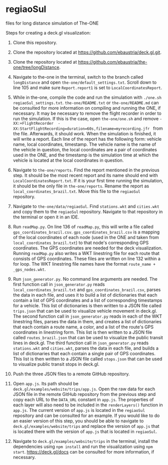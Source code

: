 # regiaoSul
files for long distance simulation of The-ONE

Steps for creating a deck.gl visualization:

1. Clone this repository.

2. Clone the repository located at https://github.com/ebaustria/deck.gl.git.

3. Clone the repository located at https://github.com/ebaustria/the-one/tree/longDistance.

4. Navigate to the-one in the terminal, switch to the branch called ```longDistance``` and open ```the-one/default_settings.txt```. Scroll down to line 105 and make sure ```Report.report1``` is set to ```LocalCoordinatesReport```.

5. While in the-one, compile the code and run the simulation with ```./one.sh regiaoSul_settings.txt```. ```the-one/README.txt``` or ```the-one/README.md``` can be consulted for more information on compiling and running the ONE, if necessary. It may be necessary to remove the flight recorder in order to run the simulation. If this is the case, open ```the-one/one.sh``` and remove ```-XX:+FlightRecorder  -XX:StartFlightRecording=duration=60s,filename=myrecording.jfr ``` from the file. Afterwards, it should work. When the simulation is finished, it will write a report. Each line of the report has the following form: vehicle name, local coordinates, timestamp. The vehicle name is the name of the vehicle in question, the local coordinates are a pair of coordinates used in the ONE, and the timestamp is the simulation time at which the vehicle is located at the local coordinates in question.

6. Navigate to ```the-one/reports```. Find the report mentioned in the previous step. It should be the most recent report and its name should end with ```LocalCoordinatesReport.txt```. If it is your first time running the simulation, it should be the only file in ```the-one/reports```. Rename the report as ```local_coordinates_brazil.txt```. Move this file to the ```regiaoSul``` repository.

7. Navigate to ```the-one/data/regiaoSul```. Find ```stations.wkt``` and ```cities.wkt``` and copy them to the ```regiaoSul``` repository. Navigate to that repository in the terminal or open it in an IDE.

8. Run ```readMap.py```. On line 136 of ```readMap.py```, this will write a file called ```gps_coordinates_brazil.csv```. ```gps_coordinates_brazil.csv``` is a mapping of the local coordinates of each node (used in the ONE and taken from ```local_coordinates_brazil.txt```) to that node's corresponding GPS coordinates. The GPS coordinates are needed for the deck visualization. Running ```readMap.py``` also writes a WKT linestring file for each route that consists of GPS coordinates. These files are written on line 132 within a for loop. The WKT linestring file names have the format ```route_name + _gps_nodes.wkt```.

9. Run ```json_generator.py```. No command line arguments are needed. The first function call in ```json_generator.py``` reads ```local_coordinates_brazil.txt``` and ```gps_coordinates_brazil.csv```, parses the data in each file, and uses it to build a list of dictionaries that each contain a list of GPS coordinates and a list of corresponding timestamps for a vehicle. This list of dictionaries is then written to a JSON file called ```trips.json``` that can be used to visualize vehicle movement in deck.gl. The second function call in ```json_generator.py``` reads in each of the WKT linestring files, parses the data in them, and creates a list of dictionaries that each contain a route name, a color, and a list of the route's GPS coordinates in linestring form. This list is then written to a JSON file called ```routes_brazil.json``` that can be used to visualize the public transit lines in deck.gl. The third function call in ```json_generator.py``` reads ```stations.wkt``` and ```cities.wkt```, parses the data in each file, and builds a list of dictionaries that each contain a single pair of GPS coordinates. This list is then written to a JSON file called ```stops.json``` that can be used to visualize public transit stops in deck.gl.

10. Push the three JSON files to a remote GitHub repository.

11. Open ```app.js```. Its path should be ```deck.gl/examples/website/trips/app.js```. Open the raw data for each JSON file in the remote GitHub repository from the previous step and copy each URL to the ```DATA_URL``` constant in ```app.js```. The properties of each layer will also need to be included in the ```renderLayers()``` function in ```app.js```. The current version of ```app.js``` is located in the ```regiaoSul``` repository and can be consulted for an example. If you would like to do an easier version of this step, you should be able to navigate to ```deck.gl/examples/website/trips``` and replace the version of ```app.js``` that is located there with the version of ```app.js``` that is located in ```regiaoSul```.

12. Navigate to ```deck.gl/examples/website/trips``` in the terminal, install the dependencies using ```npm install``` and run the visualization using ```npm start```. https://deck.gl/docs can be consulted for more information, if necessary.
